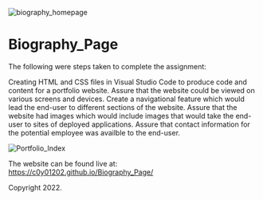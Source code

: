 ![biography_homepage](https://user-images.githubusercontent.com/97765679/159390488-98a7b1c6-5be6-4a0b-a795-1f0ffea5cf35.png)
# Biography_Page

The following were steps taken to complete the assignment:

Creating HTML and CSS files in Visual Studio Code to produce code and content for a portfolio website. Assure that the website could be viewed on various screens and devices.
Create a navigational feature which would lead the end-user to different sections of the website. Assure that the website had images which would include images that would take the end-user to sites of deployed applications. Assure that contact information for the potential employee was availble to the end-user.

![Portfolio_Index](https://user-images.githubusercontent.com/97765679/154576222-28679436-ec98-4430-b46e-3721bbdb342b.png)

The website can be found live at: 
https://c0y01202.github.io/Biography_Page/

Copyright 2022.

